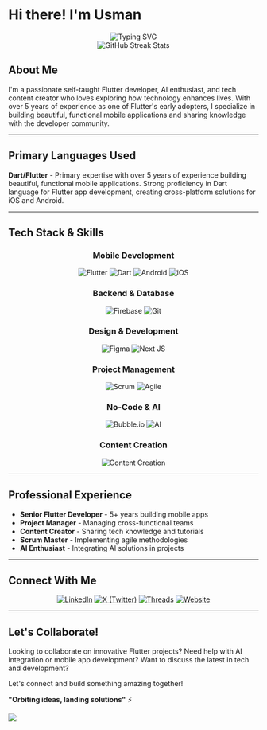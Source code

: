 # Hi there! I'm Usman
<div align="center">
  <img src="https://readme-typing-svg.herokuapp.com?font=Fira+Code&size=30&pause=1000&color=F78C6C&center=true&vCenter=true&width=435&lines=Flutter+Developer;AI+Enthusiast;Tech+Content+Creator;Mobile+App+Builder" alt="Typing SVG" />
</div>

<div align="center">
  <img src="https://github-readme-streak-stats.herokuapp.com?user=TheNomadInOrbit&theme=tokyonight&hide_border=true&border_radius=15&background=0D1117&stroke=58A6FF&ring=F78C6C&fire=F78C6C&currStreakLabel=F78C6C&sideLabels=8B949E&currStreakNum=58A6FF&sideNums=58A6FF" alt="GitHub Streak Stats" />
</div>

## About Me

I'm a passionate self-taught Flutter developer, AI enthusiast, and tech content creator who loves exploring how technology enhances lives. With over 5 years of experience as one of Flutter's early adopters, I specialize in building beautiful, functional mobile applications and sharing knowledge with the developer community.

---

## Primary Languages Used

**Dart/Flutter** - Primary expertise with over 5 years of experience building beautiful, functional mobile applications. Strong proficiency in Dart language for Flutter app development, creating cross-platform solutions for iOS and Android.

---

## Tech Stack & Skills

<div align="center">

### Mobile Development

![Flutter](https://img.shields.io/badge/Flutter-%2302569B.svg?style=for-the-badge&logo=Flutter&logoColor=white)
![Dart](https://img.shields.io/badge/dart-%230175C2.svg?style=for-the-badge&logo=dart&logoColor=white)
![Android](https://img.shields.io/badge/Android-3DDC84?style=for-the-badge&logo=android&logoColor=white)
![iOS](https://img.shields.io/badge/iOS-000000?style=for-the-badge&logo=ios&logoColor=white)

### Backend & Database

![Firebase](https://img.shields.io/badge/firebase-%23039BE5.svg?style=for-the-badge&logo=firebase)
![Git](https://img.shields.io/badge/git-%23F05033.svg?style=for-the-badge&logo=git&logoColor=white)

### Design & Development

![Figma](https://img.shields.io/badge/figma-%23F24E1E.svg?style=for-the-badge&logo=figma&logoColor=white)
![Next JS](https://img.shields.io/badge/Next-black?style=for-the-badge&logo=next.js&logoColor=white)

### Project Management

![Scrum](https://img.shields.io/badge/Scrum-6DB33F?style=for-the-badge&logo=scrumalliance&logoColor=white)
![Agile](https://img.shields.io/badge/Agile-239120?style=for-the-badge&logo=agile&logoColor=white)

### No-Code & AI

![Bubble.io](https://img.shields.io/badge/Bubble.io-0F1629?style=for-the-badge&logo=bubble&logoColor=white)
![AI](https://img.shields.io/badge/AI-FF6B6B?style=for-the-badge&logo=openai&logoColor=white)

### Content Creation

![Content Creation](https://img.shields.io/badge/Content_Creation-FF4088?style=for-the-badge&logo=youtube&logoColor=white)

</div>

---

## Professional Experience

- **Senior Flutter Developer** - 5+ years building mobile apps
- **Project Manager** - Managing cross-functional teams
- **Content Creator** - Sharing tech knowledge and tutorials
- **Scrum Master** - Implementing agile methodologies
- **AI Enthusiast** - Integrating AI solutions in projects

---

## Connect With Me

<p align="center">
  <a href="https://www.linkedin.com/in/TheNomadInOrbit"><img src="https://img.shields.io/badge/LinkedIn-%230077B5.svg?style=for-the-badge&logo=linkedin&logoColor=white" alt="LinkedIn"/></a>
  <a href="https://twitter.com/TheNomadInOrbit"><img src="https://img.shields.io/badge/X-%23000000.svg?style=for-the-badge&logo=X&logoColor=white" alt="X (Twitter)"/></a>
  <a href="https://www.threads.net/@usmantechjive"><img src="https://img.shields.io/badge/Threads-000000?style=for-the-badge&logo=Threads&logoColor=white" alt="Threads"/></a>
  <a href="https://app.daily.dev/usmantechjive"><img src="https://img.shields.io/badge/Daily.dev-CE3DF3?style=for-the-badge&logo=dailydotdev&logoColor=white" alt="Website"/></a>
</p>

---

## Let's Collaborate!

Looking to collaborate on innovative Flutter projects? Need help with AI integration or mobile app development? Want to discuss the latest in tech and development?

Let's connect and build something amazing together!

**"Orbiting ideas, landing solutions"** ⚡️

![](https://github.com/TheNomadInOrbit)
